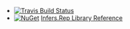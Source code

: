 * [![Travis Build Status](https://travis-ci.org/Infers/Infers.Rep.svg?branch=master)](https://travis-ci.org/Infers/Infers.Rep)
* [![NuGet](https://img.shields.io/nuget/v/Infers.Rep.svg)](https://www.nuget.org/packages/Infers.Rep/) [Infers.Rep Library Reference](http://infers.github.io/Infers/Infers.Rep.html)

